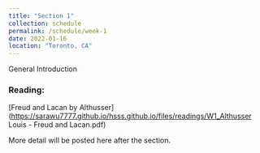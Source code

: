 ```yaml
---
title: "Section 1"
collection: schedule
permalink: /schedule/week-1
date: 2022-01-16
location: "Toronto, CA"
---
```



General Introduction

### Reading: 

[Freud and Lacan by Althusser](https://sarawu7777.github.io/hsss.github.io/files/readings/W1_Althusser Louis - Freud and Lacan.pdf)

More detail will be posted here after the section. 

